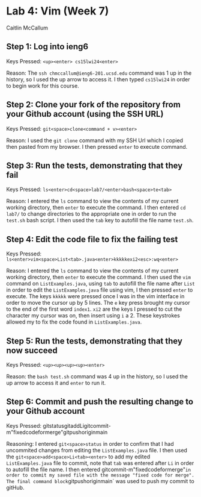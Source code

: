 # Lab 4: Vim (Week 7)
Caitlin McCallum

## Step 1: Log into ieng6

Keys Pressed: `<up><enter> cs15lwi24<enter>`

Reason: The `ssh chmccallum@ieng6-201.ucsd.edu` command was 1 up in the history, so I used the up arrow to access it. I then typed `cs15lwi24` in order to begin work for this course.

## Step 2: Clone your fork of the repository from your Github account (using the SSH URL)

Keys Pressed: `git<space>clone<command + v><enter>`

Reason: I used the `git clone` command with my SSH Url which I copied then pasted from my browser. I then pressed `enter` to execute command.

## Step 3: Run the tests, demonstrating that they fail

Keys Pressed: `ls<enter>cd<space>lab7/<enter>bash<space>te<tab>`

Reason: I entered the `ls` command to view the contents of my current working directory, then `enter` to execute the command. I then entered `cd lab7/` to change directories to the appropriate one in order to run the `test.sh` bash script. I then used the `tab` key to autofill the file name `test.sh`.

## Step 4: Edit the code file to fix the failing test

Keys Pressed:  `ls<enter>vim<space>List<tab>.java<enter>kkkkkexi2<esc>:wq<enter>`

Reason: I entered the `ls` command to view the contents of my current working directory, then `enter` to execute the command. I then used the `vim` command on `ListExamples.java`, using `tab` to autofill the file name after `List` in order to edit the `ListExamples.java` file using vim, I then pressed `enter` to execute. The keys `kkkkk` were pressed once I was in the vim interface in order to move the cursor up by 5 lines. The `e` key press brought my cursor to the end of the first word `index1`. `xi2` are the keys I pressed to cut the character my cursor was on, then insert using `i` a 2. These keystrokes allowed my to fix the code found in `ListExamples.java`.

## Step 5: Run the tests, demonstrating that they now succeed

Keys Pressed: `<up><up><up><up><enter>`

Reason: the `bash test.sh` command was 4 up in the history, so I used the up arrow to access it and `enter` to run it.

## Step 6: Commit and push the resulting change to your Github account

Keys Pressed: git<space>status<enter>git<space>add<space>Li<tab><enter>git<space>commit<space>-m<space>"fixed<space>code<space>for<space>merge"<enter>git<space>push<space>origin<space>main<enter>

Reasoning: I entered `git<space>status` in order to confirm that I had uncommited changes from editing the `ListExamples.java` file. I then used the `git<space>add<space>Li<tab><enter>` to add my edited `ListExamples.java` file to commit, note that `tab` was entered after `Li` in order to autofill the file name. I then entered git<space>commit<space>-m<space>"fixed<space>code<space>for<space>merge"<enter>` in order to commit my saved file with the message "fixed code for merge". The final command block `git<space>push<space>origin<space>main<enter>` was used to push my commit to gitHub.
